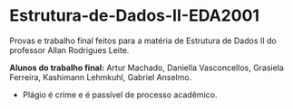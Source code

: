 # Estrutura-de-Dados-II-EDA2001

Provas e trabalho final feitos para a matéria de Estrutura de Dados II do professor Allan Rodrigues Leite.

**Alunos do trabalho final:** Artur Machado, Daniella Vasconcellos, Grasiela Ferreira, Kashimann Lehmkuhl, Gabriel Anselmo.

- Plágio é crime e é passível de processo acadêmico.
